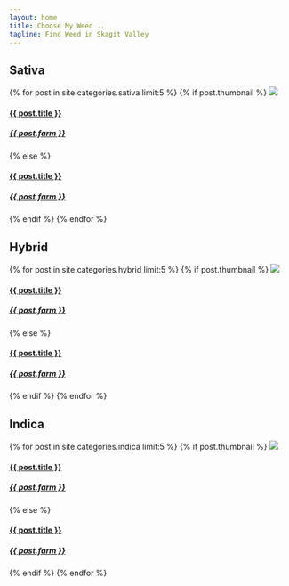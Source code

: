 ```yaml
---
layout: home
title: Choose My Weed ..
tagline: Find Weed in Skagit Valley
---
```



<div class="col-xs-12 col-md-4">
  <div class="list-group sativa">
    <h2>Sativa</h2>
    {% for post in site.categories.sativa limit:5 %}
      {% if post.thumbnail %}
        <a class="list-group-item container-relative" href="{{ BASE_PATH }}{{ post.url }}">
          <img class="thumb-edge" src="{{ post.thumbnail }}"/>
          <span class="content-center-text-absolute text-capitalize">
          <div>
            <h4>{{ post.title }}</h4>
            <h5>{{ post.farm }}</h5>
            </div>
          </span>
        </a>
      {% else %}  
        <a class="list-group-item" href="{{ BASE_PATH }}{{ post.url }}">
          <span class="text-capitalize">
            <h4>{{ post.title }}</h4>
            <h5>{{ post.farm }}</h5>
          </span>
        </a>
      {% endif %}
    {% endfor %}      
  </div>
</div>

<div class="col-xs-12 col-md-4">
  <div class="list-group hybrid">
    <h2>Hybrid</h2>
    {% for post in site.categories.hybrid limit:5 %}
      {% if post.thumbnail %}
        <a class="list-group-item container-relative" href="{{ BASE_PATH }}{{ post.url }}">
          <img class="thumb-edge" src="{{ post.thumbnail }}"/>
          <span class="content-center-text-absolute text-capitalize">
          <div>
            <h4>{{ post.title }}</h4>
            <h5>{{ post.farm }}</h5>
            </div>
          </span>
        </a>
      {% else %}  
        <a class="list-group-item" href="{{ BASE_PATH }}{{ post.url }}">
          <span class="text-capitalize">
            <h4>{{ post.title }}</h4>
            <h5>{{ post.farm }}</h5>
          </span>
        </a>
      {% endif %}
    {% endfor %}     
  </div>
</div>

<div class="col-xs-12 col-md-4">
  <div class="list-group indica">
    <h2>Indica</h2>
    {% for post in site.categories.indica limit:5 %}
      {% if post.thumbnail %}
        <a class="list-group-item container-relative" href="{{ BASE_PATH }}{{ post.url }}">
          <img class="thumb-edge" src="{{ post.thumbnail }}"/>
          <span class="content-center-text-absolute text-capitalize">
          <div>
            <h4>{{ post.title }}</h4>
            <h5>{{ post.farm }}</h5>
            </div>
          </span>
        </a>
      {% else %}  
        <a class="list-group-item" href="{{ BASE_PATH }}{{ post.url }}">
          <span class="text-capitalize">
            <h4>{{ post.title }}</h4>
            <h5>{{ post.farm }}</h5>
          </span>
        </a>
      {% endif %}
    {% endfor %}    
  </div>
</div>


